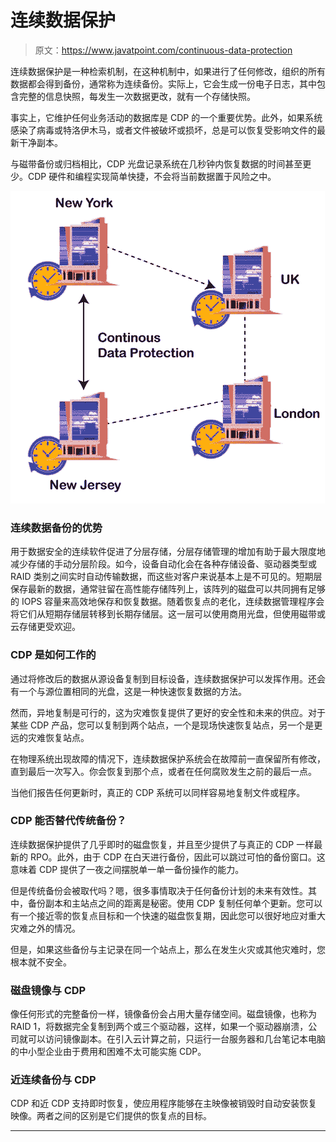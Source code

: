# 连续数据保护

> 原文：<https://www.javatpoint.com/continuous-data-protection>

连续数据保护是一种检索机制，在这种机制中，如果进行了任何修改，组织的所有数据都会得到备份，通常称为连续备份。实际上，它会生成一份电子日志，其中包含完整的信息快照，每发生一次数据更改，就有一个存储快照。

事实上，它维护任何业务活动的数据库是 CDP 的一个重要优势。此外，如果系统感染了病毒或特洛伊木马，或者文件被破坏或损坏，总是可以恢复受影响文件的最新干净副本。

与磁带备份或归档相比，CDP 光盘记录系统在几秒钟内恢复数据的时间甚至更少。CDP 硬件和编程实现简单快捷，不会将当前数据置于风险之中。

![Continuous Data Protection](img/9981b1d781de3b38ba2d19fed4fedff8.png)

### 连续数据备份的优势

用于数据安全的连续软件促进了分层存储，分层存储管理的增加有助于最大限度地减少存储的手动分层阶段。如今，设备自动化会在各种存储设备、驱动器类型或 RAID 类别之间实时自动传输数据，而这些对客户来说基本上是不可见的。短期层保存最新的数据，通常驻留在高性能存储阵列上，该阵列的磁盘可以共同拥有足够的 IOPS 容量来高效地保存和恢复数据。随着恢复点的老化，连续数据管理程序会将它们从短期存储层转移到长期存储层。这一层可以使用商用光盘，但使用磁带或云存储更受欢迎。

### CDP 是如何工作的

通过将修改后的数据从源设备复制到目标设备，连续数据保护可以发挥作用。还会有一个与源位置相同的光盘，这是一种快速恢复数据的方法。

然而，异地复制是可行的，这为灾难恢复提供了更好的安全性和未来的供应。对于某些 CDP 产品，您可以复制到两个站点，一个是现场快速恢复站点，另一个是更远的灾难恢复站点。

在物理系统出现故障的情况下，连续数据保护系统会在故障前一直保留所有修改，直到最后一次写入。你会恢复到那个点，或者在任何腐败发生之前的最后一点。

当他们报告任何更新时，真正的 CDP 系统可以同样容易地复制文件或程序。

### CDP 能否替代传统备份？

连续数据保护提供了几乎即时的磁盘恢复，并且至少提供了与真正的 CDP 一样最新的 RPO。此外，由于 CDP 在白天进行备份，因此可以跳过可怕的备份窗口。这意味着 CDP 提供了一夜之间摆脱单一单一备份操作的能力。

但是传统备份会被取代吗？嗯，很多事情取决于任何备份计划的未来有效性。其中，备份副本和主站点之间的距离是秘密。使用 CDP 复制任何单个更新。您可以有一个接近零的恢复点目标和一个快速的磁盘恢复期，因此您可以很好地应对重大灾难之外的情况。

但是，如果这些备份与主记录在同一个站点上，那么在发生火灾或其他灾难时，您根本就不安全。

### 磁盘镜像与 CDP

像任何形式的完整备份一样，镜像备份会占用大量存储空间。磁盘镜像，也称为 RAID 1，将数据完全复制到两个或三个驱动器，这样，如果一个驱动器崩溃，公司就可以访问镜像副本。在引入云计算之前，只运行一台服务器和几台笔记本电脑的中小型企业由于费用和困难不太可能实施 CDP。

### 近连续备份与 CDP

CDP 和近 CDP 支持即时恢复，使应用程序能够在主映像被销毁时自动安装恢复映像。两者之间的区别是它们提供的恢复点的目标。

* * *